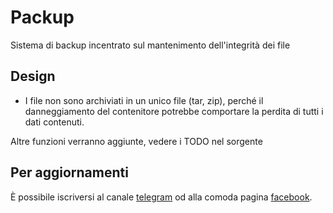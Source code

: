 # Packup

Sistema di backup incentrato sul mantenimento dell'integrità dei file


## Design

 * I file non sono archiviati in un unico file (tar, zip), perché il danneggiamento 
   del contenitore potrebbe comportare la perdita di tutti i dati contenuti.

Altre funzioni verranno aggiunte, vedere i TODO nel sorgente


## Per aggiornamenti

È possibile iscriversi al canale [telegram](https://telegram.me/matteoalessiocarrara) 
od alla comoda pagina [facebook](https://www.facebook.com/matteoalessiocarrara).

